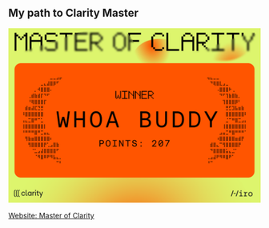 ## My path to Clarity Master

[![Clarity Master Image](./master-of-clarity-2024-whoabuddy.png)](https://x.com/hirosystems/status/1829578241620730147)

[Website: Master of Clarity](https://hirosystems.mmm.page/masterofclarity)
